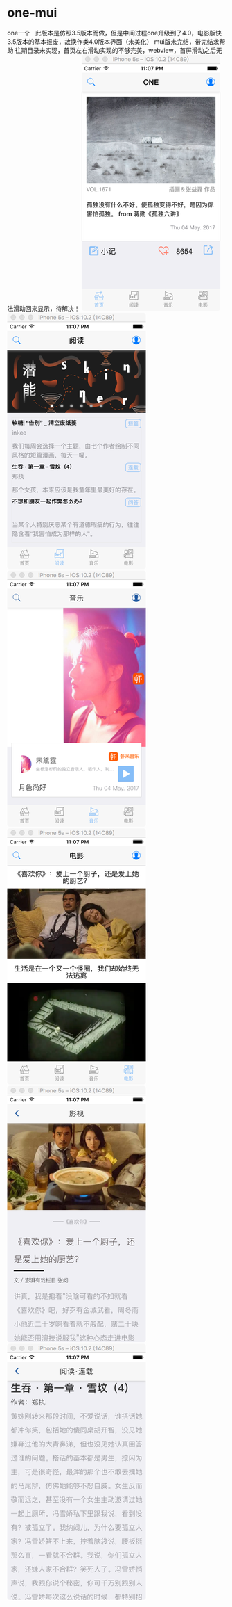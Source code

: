 # one-mui
one一个  
此版本是仿照3.5版本而做，但是中间过程one升级到了4.0，电影版快3.5版本的基本报废，故换作类4.0版本界面（未美化）
mui版未完结，带完结求帮助
往期目录未实现，首页左右滑动实现的不够完美，webview，首屏滑动之后无法滑动回来显示，待解决！
![image](https://github.com/yogu2017/one-mui/raw/master/screenshot/1.png)
![image](https://github.com/yogu2017/one-mui/raw/master/screenshot/2.png)
![image](https://github.com/yogu2017/one-mui/raw/master/screenshot/3.png)
![image](https://github.com/yogu2017/one-mui/raw/master/screenshot/4.png)
![image](https://github.com/yogu2017/one-mui/raw/master/screenshot/5.png)
![image](https://github.com/yogu2017/one-mui/raw/master/screenshot/6.png)
